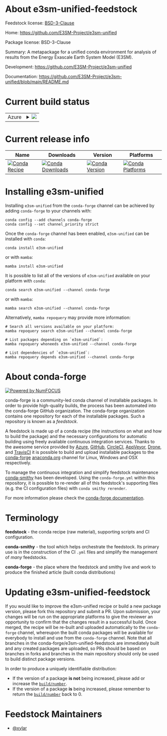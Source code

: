 About e3sm-unified-feedstock
============================

Feedstock license: [BSD-3-Clause](https://github.com/conda-forge/e3sm-unified-feedstock/blob/main/LICENSE.txt)

Home: https://github.com/E3SM-Project/e3sm-unified

Package license: BSD-3-Clause

Summary: A metapackage for a unified conda environment for analysis of results
from the Energy Exascale Earth System Model (E3SM).


Development: https://github.com/E3SM-Project/e3sm-unified

Documentation: https://github.com/E3SM-Project/e3sm-unified/blob/main/README.md

Current build status
====================


<table>
    
  <tr>
    <td>Azure</td>
    <td>
      <details>
        <summary>
          <a href="https://dev.azure.com/conda-forge/feedstock-builds/_build/latest?definitionId=23232&branchName=main">
            <img src="https://dev.azure.com/conda-forge/feedstock-builds/_apis/build/status/e3sm-unified-feedstock?branchName=main">
          </a>
        </summary>
        <table>
          <thead><tr><th>Variant</th><th>Status</th></tr></thead>
          <tbody><tr>
              <td>linux_64_mpihpcpython3.10.____cpython</td>
              <td>
                <a href="https://dev.azure.com/conda-forge/feedstock-builds/_build/latest?definitionId=23232&branchName=main">
                  <img src="https://dev.azure.com/conda-forge/feedstock-builds/_apis/build/status/e3sm-unified-feedstock?branchName=main&jobName=linux&configuration=linux%20linux_64_mpihpcpython3.10.____cpython" alt="variant">
                </a>
              </td>
            </tr><tr>
              <td>linux_64_mpihpcpython3.9.____cpython</td>
              <td>
                <a href="https://dev.azure.com/conda-forge/feedstock-builds/_build/latest?definitionId=23232&branchName=main">
                  <img src="https://dev.azure.com/conda-forge/feedstock-builds/_apis/build/status/e3sm-unified-feedstock?branchName=main&jobName=linux&configuration=linux%20linux_64_mpihpcpython3.9.____cpython" alt="variant">
                </a>
              </td>
            </tr><tr>
              <td>linux_64_mpimpichpython3.10.____cpython</td>
              <td>
                <a href="https://dev.azure.com/conda-forge/feedstock-builds/_build/latest?definitionId=23232&branchName=main">
                  <img src="https://dev.azure.com/conda-forge/feedstock-builds/_apis/build/status/e3sm-unified-feedstock?branchName=main&jobName=linux&configuration=linux%20linux_64_mpimpichpython3.10.____cpython" alt="variant">
                </a>
              </td>
            </tr><tr>
              <td>linux_64_mpimpichpython3.9.____cpython</td>
              <td>
                <a href="https://dev.azure.com/conda-forge/feedstock-builds/_build/latest?definitionId=23232&branchName=main">
                  <img src="https://dev.azure.com/conda-forge/feedstock-builds/_apis/build/status/e3sm-unified-feedstock?branchName=main&jobName=linux&configuration=linux%20linux_64_mpimpichpython3.9.____cpython" alt="variant">
                </a>
              </td>
            </tr><tr>
              <td>linux_64_mpinompipython3.10.____cpython</td>
              <td>
                <a href="https://dev.azure.com/conda-forge/feedstock-builds/_build/latest?definitionId=23232&branchName=main">
                  <img src="https://dev.azure.com/conda-forge/feedstock-builds/_apis/build/status/e3sm-unified-feedstock?branchName=main&jobName=linux&configuration=linux%20linux_64_mpinompipython3.10.____cpython" alt="variant">
                </a>
              </td>
            </tr><tr>
              <td>linux_64_mpinompipython3.9.____cpython</td>
              <td>
                <a href="https://dev.azure.com/conda-forge/feedstock-builds/_build/latest?definitionId=23232&branchName=main">
                  <img src="https://dev.azure.com/conda-forge/feedstock-builds/_apis/build/status/e3sm-unified-feedstock?branchName=main&jobName=linux&configuration=linux%20linux_64_mpinompipython3.9.____cpython" alt="variant">
                </a>
              </td>
            </tr><tr>
              <td>linux_64_mpiopenmpipython3.10.____cpython</td>
              <td>
                <a href="https://dev.azure.com/conda-forge/feedstock-builds/_build/latest?definitionId=23232&branchName=main">
                  <img src="https://dev.azure.com/conda-forge/feedstock-builds/_apis/build/status/e3sm-unified-feedstock?branchName=main&jobName=linux&configuration=linux%20linux_64_mpiopenmpipython3.10.____cpython" alt="variant">
                </a>
              </td>
            </tr><tr>
              <td>linux_64_mpiopenmpipython3.9.____cpython</td>
              <td>
                <a href="https://dev.azure.com/conda-forge/feedstock-builds/_build/latest?definitionId=23232&branchName=main">
                  <img src="https://dev.azure.com/conda-forge/feedstock-builds/_apis/build/status/e3sm-unified-feedstock?branchName=main&jobName=linux&configuration=linux%20linux_64_mpiopenmpipython3.9.____cpython" alt="variant">
                </a>
              </td>
            </tr><tr>
              <td>osx_64_mpihpcpython3.10.____cpython</td>
              <td>
                <a href="https://dev.azure.com/conda-forge/feedstock-builds/_build/latest?definitionId=23232&branchName=main">
                  <img src="https://dev.azure.com/conda-forge/feedstock-builds/_apis/build/status/e3sm-unified-feedstock?branchName=main&jobName=osx&configuration=osx%20osx_64_mpihpcpython3.10.____cpython" alt="variant">
                </a>
              </td>
            </tr><tr>
              <td>osx_64_mpihpcpython3.9.____cpython</td>
              <td>
                <a href="https://dev.azure.com/conda-forge/feedstock-builds/_build/latest?definitionId=23232&branchName=main">
                  <img src="https://dev.azure.com/conda-forge/feedstock-builds/_apis/build/status/e3sm-unified-feedstock?branchName=main&jobName=osx&configuration=osx%20osx_64_mpihpcpython3.9.____cpython" alt="variant">
                </a>
              </td>
            </tr><tr>
              <td>osx_64_mpimpichpython3.10.____cpython</td>
              <td>
                <a href="https://dev.azure.com/conda-forge/feedstock-builds/_build/latest?definitionId=23232&branchName=main">
                  <img src="https://dev.azure.com/conda-forge/feedstock-builds/_apis/build/status/e3sm-unified-feedstock?branchName=main&jobName=osx&configuration=osx%20osx_64_mpimpichpython3.10.____cpython" alt="variant">
                </a>
              </td>
            </tr><tr>
              <td>osx_64_mpimpichpython3.9.____cpython</td>
              <td>
                <a href="https://dev.azure.com/conda-forge/feedstock-builds/_build/latest?definitionId=23232&branchName=main">
                  <img src="https://dev.azure.com/conda-forge/feedstock-builds/_apis/build/status/e3sm-unified-feedstock?branchName=main&jobName=osx&configuration=osx%20osx_64_mpimpichpython3.9.____cpython" alt="variant">
                </a>
              </td>
            </tr><tr>
              <td>osx_64_mpinompipython3.10.____cpython</td>
              <td>
                <a href="https://dev.azure.com/conda-forge/feedstock-builds/_build/latest?definitionId=23232&branchName=main">
                  <img src="https://dev.azure.com/conda-forge/feedstock-builds/_apis/build/status/e3sm-unified-feedstock?branchName=main&jobName=osx&configuration=osx%20osx_64_mpinompipython3.10.____cpython" alt="variant">
                </a>
              </td>
            </tr><tr>
              <td>osx_64_mpinompipython3.9.____cpython</td>
              <td>
                <a href="https://dev.azure.com/conda-forge/feedstock-builds/_build/latest?definitionId=23232&branchName=main">
                  <img src="https://dev.azure.com/conda-forge/feedstock-builds/_apis/build/status/e3sm-unified-feedstock?branchName=main&jobName=osx&configuration=osx%20osx_64_mpinompipython3.9.____cpython" alt="variant">
                </a>
              </td>
            </tr><tr>
              <td>osx_64_mpiopenmpipython3.10.____cpython</td>
              <td>
                <a href="https://dev.azure.com/conda-forge/feedstock-builds/_build/latest?definitionId=23232&branchName=main">
                  <img src="https://dev.azure.com/conda-forge/feedstock-builds/_apis/build/status/e3sm-unified-feedstock?branchName=main&jobName=osx&configuration=osx%20osx_64_mpiopenmpipython3.10.____cpython" alt="variant">
                </a>
              </td>
            </tr><tr>
              <td>osx_64_mpiopenmpipython3.9.____cpython</td>
              <td>
                <a href="https://dev.azure.com/conda-forge/feedstock-builds/_build/latest?definitionId=23232&branchName=main">
                  <img src="https://dev.azure.com/conda-forge/feedstock-builds/_apis/build/status/e3sm-unified-feedstock?branchName=main&jobName=osx&configuration=osx%20osx_64_mpiopenmpipython3.9.____cpython" alt="variant">
                </a>
              </td>
            </tr>
          </tbody>
        </table>
      </details>
    </td>
  </tr>
</table>

Current release info
====================

| Name | Downloads | Version | Platforms |
| --- | --- | --- | --- |
| [![Conda Recipe](https://img.shields.io/badge/recipe-e3sm--unified-green.svg)](https://anaconda.org/conda-forge/e3sm-unified) | [![Conda Downloads](https://img.shields.io/conda/dn/conda-forge/e3sm-unified.svg)](https://anaconda.org/conda-forge/e3sm-unified) | [![Conda Version](https://img.shields.io/conda/vn/conda-forge/e3sm-unified.svg)](https://anaconda.org/conda-forge/e3sm-unified) | [![Conda Platforms](https://img.shields.io/conda/pn/conda-forge/e3sm-unified.svg)](https://anaconda.org/conda-forge/e3sm-unified) |

Installing e3sm-unified
=======================

Installing `e3sm-unified` from the `conda-forge` channel can be achieved by adding `conda-forge` to your channels with:

```
conda config --add channels conda-forge
conda config --set channel_priority strict
```

Once the `conda-forge` channel has been enabled, `e3sm-unified` can be installed with `conda`:

```
conda install e3sm-unified
```

or with `mamba`:

```
mamba install e3sm-unified
```

It is possible to list all of the versions of `e3sm-unified` available on your platform with `conda`:

```
conda search e3sm-unified --channel conda-forge
```

or with `mamba`:

```
mamba search e3sm-unified --channel conda-forge
```

Alternatively, `mamba repoquery` may provide more information:

```
# Search all versions available on your platform:
mamba repoquery search e3sm-unified --channel conda-forge

# List packages depending on `e3sm-unified`:
mamba repoquery whoneeds e3sm-unified --channel conda-forge

# List dependencies of `e3sm-unified`:
mamba repoquery depends e3sm-unified --channel conda-forge
```


About conda-forge
=================

[![Powered by
NumFOCUS](https://img.shields.io/badge/powered%20by-NumFOCUS-orange.svg?style=flat&colorA=E1523D&colorB=007D8A)](https://numfocus.org)

conda-forge is a community-led conda channel of installable packages.
In order to provide high-quality builds, the process has been automated into the
conda-forge GitHub organization. The conda-forge organization contains one repository
for each of the installable packages. Such a repository is known as a *feedstock*.

A feedstock is made up of a conda recipe (the instructions on what and how to build
the package) and the necessary configurations for automatic building using freely
available continuous integration services. Thanks to the awesome service provided by
[Azure](https://azure.microsoft.com/en-us/services/devops/), [GitHub](https://github.com/),
[CircleCI](https://circleci.com/), [AppVeyor](https://www.appveyor.com/),
[Drone](https://cloud.drone.io/welcome), and [TravisCI](https://travis-ci.com/)
it is possible to build and upload installable packages to the
[conda-forge](https://anaconda.org/conda-forge) [anaconda.org](https://anaconda.org/)
channel for Linux, Windows and OSX respectively.

To manage the continuous integration and simplify feedstock maintenance
[conda-smithy](https://github.com/conda-forge/conda-smithy) has been developed.
Using the ``conda-forge.yml`` within this repository, it is possible to re-render all of
this feedstock's supporting files (e.g. the CI configuration files) with ``conda smithy rerender``.

For more information please check the [conda-forge documentation](https://conda-forge.org/docs/).

Terminology
===========

**feedstock** - the conda recipe (raw material), supporting scripts and CI configuration.

**conda-smithy** - the tool which helps orchestrate the feedstock.
                   Its primary use is in the construction of the CI ``.yml`` files
                   and simplify the management of *many* feedstocks.

**conda-forge** - the place where the feedstock and smithy live and work to
                  produce the finished article (built conda distributions)


Updating e3sm-unified-feedstock
===============================

If you would like to improve the e3sm-unified recipe or build a new
package version, please fork this repository and submit a PR. Upon submission,
your changes will be run on the appropriate platforms to give the reviewer an
opportunity to confirm that the changes result in a successful build. Once
merged, the recipe will be re-built and uploaded automatically to the
`conda-forge` channel, whereupon the built conda packages will be available for
everybody to install and use from the `conda-forge` channel.
Note that all branches in the conda-forge/e3sm-unified-feedstock are
immediately built and any created packages are uploaded, so PRs should be based
on branches in forks and branches in the main repository should only be used to
build distinct package versions.

In order to produce a uniquely identifiable distribution:
 * If the version of a package **is not** being increased, please add or increase
   the [``build/number``](https://docs.conda.io/projects/conda-build/en/latest/resources/define-metadata.html#build-number-and-string).
 * If the version of a package **is** being increased, please remember to return
   the [``build/number``](https://docs.conda.io/projects/conda-build/en/latest/resources/define-metadata.html#build-number-and-string)
   back to 0.

Feedstock Maintainers
=====================

* [@xylar](https://github.com/xylar/)

